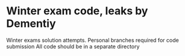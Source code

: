 # Winter exam code, leaks by Dementiy
Winter exams solution attempts.
Personal branches required for code submission
All code should be in a separate directory